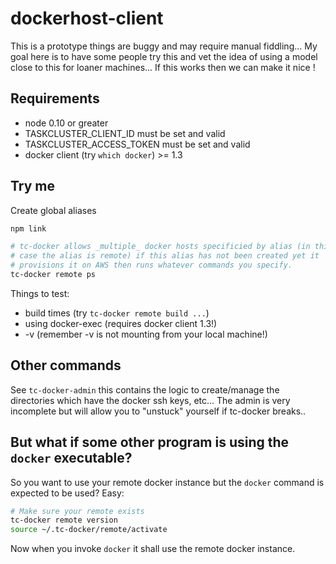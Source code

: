 dockerhost-client
=================

This is a prototype things are buggy and may require manual fiddling...
My goal here is to have some people try this and vet the idea of using a
model close to this for loaner machines... If this works then we can
make it nice !

## Requirements

 - node 0.10 or greater
 - TASKCLUSTER_CLIENT_ID must be set and valid
 - TASKCLUSTER_ACCESS_TOKEN must be set and valid
 - docker client (try `which docker`) >= 1.3

## Try me

Create global aliases

```sh
npm link
```

```sh
# tc-docker allows _multiple_ docker hosts specificied by alias (in this
# case the alias is remote) if this alias has not been created yet it
# provisions it on AWS then runs whatever commands you specify.
tc-docker remote ps
```

Things to test:

 - build times (try `tc-docker remote build ...`)
 - using docker-exec (requires docker client 1.3!)
 - -v (remember -v is not mounting from your local machine!)


## Other commands

See `tc-docker-admin` this contains the logic to create/manage the
directories which have the docker ssh keys, etc... The admin is very
incomplete but will allow you to "unstuck" yourself if tc-docker
breaks..

## But what if some other program is using the `docker` executable?

So you want to use your remote docker instance but the `docker` command
is expected to be used? Easy:

```sh
# Make sure your remote exists
tc-docker remote version
source ~/.tc-docker/remote/activate
```

Now when you invoke `docker` it shall use the remote docker instance.
